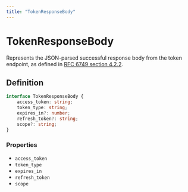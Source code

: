```yaml
---
title: "TokenResponseBody"
---
```


# TokenResponseBody

Represents the JSON-parsed successful response body from the token endpoint, as defined in [RFC 6749 section 4.2.2](https://datatracker.ietf.org/doc/html/rfc6749#section-4.2.2). 

## Definition

```ts
interface TokenResponseBody {
	access_token: string;
	token_type: string;
	expires_in?: number;
	refresh_token?: string;
	scope?: string;
}
```

### Properties

- `access_token`
- `token_type`
- `expires_in`
- `refresh_token`
- `scope`

